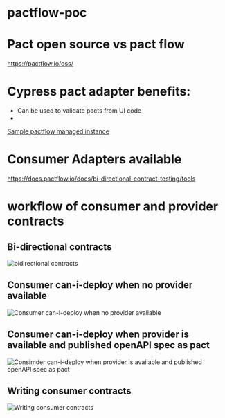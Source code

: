 # pactflow-poc


# Pact open source vs pact flow

https://pactflow.io/oss/


# Cypress pact adapter benefits:

- Can be used to validate pacts from UI code
- 

[Sample pactflow managed instance](https://yuvsmart.pactflow.io/pacticipants/books-provider/versions/0.0.1?branch=main)



# Consumer Adapters available
https://docs.pactflow.io/docs/bi-directional-contract-testing/tools


# workflow of consumer and provider contracts

## Bi-directional contracts
![bidirectional contracts](https://docs.pactflow.io/assets/images/1-bi-directional-how_it_works_overview-a66612237bc4bdaf97608aa83f0d0e77.png)

## Consumer can-i-deploy when no provider available
![Consumer can-i-deploy when no provider available](https://docs.pactflow.io/assets/images/2-bi-directional-consumer-pipeline-first-run-1c32471b3f07cd863af5222e5b0ac641.png)

## Consumer can-i-deploy when provider is available and published openAPI spec as pact
![Consimder can-i-deploy when provider is available and published openAPI spec as pact](https://docs.pactflow.io/assets/images/3-bi-directional-consumer-pipeline-deployed-b37f85fff9187378da04bbf1e77c476e.png)



## Writing consumer contracts
![Writing consumer contracts](https://docs.pactflow.io/assets/images/1-bi-directional-consumer-testing-scope-cce3345100bf1a67a2e9352f43417222.png)



